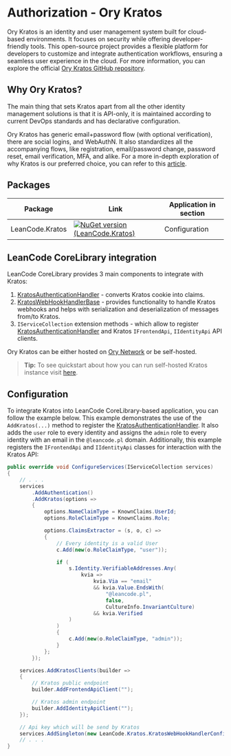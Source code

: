 # Authorization - Ory Kratos

Ory Kratos is an identity and user management system built for cloud-based environments. It focuses on security while offering developer-friendly tools. This open-source project provides a flexible platform for developers to customize and integrate authentication workflows, ensuring a seamless user experience in the cloud. For more information, you can explore the official [Ory Kratos GitHub repository](https://github.com/ory/kratos).

## Why Ory Kratos?

The main thing that sets Kratos apart from all the other identity management solutions is that it is API-only, it is maintained according to current DevOps standards and has declarative configuration.

Ory Kratos has generic email+password flow (with optional verification), there are social logins, and WebAuthN. It also standardizes all the accompanying flows, like registration, email/password change, password reset, email verification, MFA, and alike. For a more in-depth exploration of why Kratos is our preferred choice, you can refer to this [article](https://leancode.co/blog/identity-management-solutions-part-2-the-choice).

## Packages

| Package | Link | Application in section |
| --- | ----------- | ----------- |
| LeanCode.Kratos | [![NuGet version (LeanCode.Kratos)](https://img.shields.io/nuget/vpre/LeanCode.Kratos.svg?style=flat-square&logo=nuget)](https://www.nuget.org/packages/LeanCode.Kratos/8.0.2260-preview/) | Configuration |

## LeanCode CoreLibrary integration

LeanCode CoreLibrary provides 3 main components to integrate with Kratos:

1. [KratosAuthenticationHandler] - converts Kratos cookie into claims.
2. [KratosWebHookHandlerBase] - provides functionality to handle Kratos webhooks and helps with serialization and deserialization of messages from/to Kratos.
3. `IServiceCollection` extension methods - which allow to register [KratosAuthenticationHandler] and Kratos `IFrontendApi`, `IIdentityApi` API clients.

Ory Kratos can be either hosted on [Ory Network](https://www.ory.sh/network/) or be self-hosted.

> **Tip:** To see quickstart about how you can run self-hosted Kratos instance visit [here](https://www.ory.sh/docs/kratos/quickstart).

## Configuration

To integrate Kratos into LeanCode CoreLibrary-based application, you can follow the example below. This example demonstrates the use of the `AddKratos(...)` method to register the [KratosAuthenticationHandler]. It also adds the `user` role to every identity and assigns the `admin` role to every identity with an email in the `@leancode.pl` domain. Additionally, this example registers the `IFrontendApi` and `IIdentityApi` classes for interaction with the Kratos API:

```csharp
public override void ConfigureServices(IServiceCollection services)
{
    // . . .
    services
        .AddAuthentication()
        .AddKratos(options =>
        {
            options.NameClaimType = KnownClaims.UserId;
            options.RoleClaimType = KnownClaims.Role;

            options.ClaimsExtractor = (s, o, c) =>
            {
                // Every identity is a valid User
                c.Add(new(o.RoleClaimType, "user"));

                if (
                    s.Identity.VerifiableAddresses.Any(
                        kvia =>
                            kvia.Via == "email"
                            && kvia.Value.EndsWith(
                                "@leancode.pl",
                                false,
                                CultureInfo.InvariantCulture)
                            && kvia.Verified
                    )
                )
                {
                    c.Add(new(o.RoleClaimType, "admin"));
                }
            };
        });

    services.AddKratosClients(builder =>
    {
        // Kratos public endpoint
        builder.AddFrontendApiClient("");

        // Kratos admin endpoint
        builder.AddIdentityApiClient("");
    });

    // Api key which will be send by Kratos
    services.AddSingleton(new LeanCode.Kratos.KratosWebHookHandlerConfig(""));
    // . . .
}
```

[KratosAuthenticationHandler]: https://github.com/leancodepl/corelibrary/blob/v8.0-preview/src/Infrastructure/LeanCode.Kratos/KratosAuthenticationHandler.cs
[KratosWebHookHandlerBase]: https://github.com/leancodepl/corelibrary/blob/v8.0-preview/src/Infrastructure/LeanCode.Kratos/KratosWebHookHandlerBase.cs
